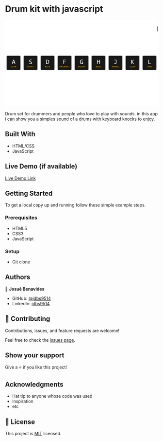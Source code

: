 
# Drum kit with javascript
![](/images/drum-kit.png)

Drum set for drummers and people who love to play with sounds. in this app i can show you a simples sound of a drums with keyboard knocks to enjoy.


## Built With

- HTML/CSS
- JavaScript

## Live Demo (if available)

[Live Demo Link](https://master--tubular-cascaron-97848f.netlify.app/)


## Getting Started


To get a local copy up and running follow these simple example steps.

### Prerequisites
- HTML5
- CSS3
- JavaScript
### Setup
- Git clone

## Authors

👤 **Josué Benavides**

- GitHub: [@jdbs9514](https://github.com/jdbs9514)
- LinkedIn: [jdbs9514](https://linkedin.com/in/macoin)


## 🤝 Contributing

Contributions, issues, and feature requests are welcome!

Feel free to check the [issues page](../../issues/).

## Show your support

Give a ⭐️ if you like this project!

## Acknowledgments

- Hat tip to anyone whose code was used
- Inspiration
- etc

## 📝 License

This project is [MIT](./MIT.md) licensed.
